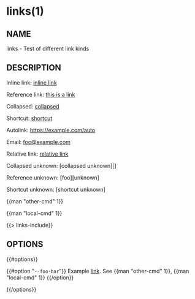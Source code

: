 # links(1)

## NAME

links - Test of different link kinds

## DESCRIPTION

Inline link: [inline link](https://example.com/inline)

Reference link: [this is a link][bar]

Collapsed: [collapsed][]

Shortcut: [shortcut]

Autolink: <https://example.com/auto>

Email: <foo@example.com>

Relative link: [relative link](foo/bar.html)

Collapsed unknown: [collapsed unknown][]

Reference unknown: [foo][unknown]

Shortcut unknown: [shortcut unknown]

{{man "other-cmd" 1}}

{{man "local-cmd" 1}}

{{> links-include}}

## OPTIONS

{{#options}}

{{#option "`--foo-bar`"}}
Example [link](bar.html).
See {{man "other-cmd" 1}}, {{man "local-cmd" 1}}
{{/option}}

{{/options}}


[bar]: https://example.com/bar
[collapsed]: https://example.com/collapsed
[shortcut]: https://example.com/shortcut
